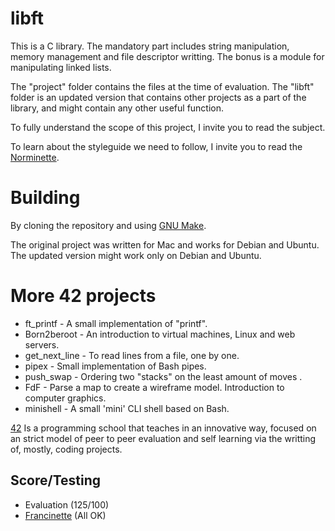 # libft

This is a C library. The mandatory part includes string manipulation, memory management and file descriptor writting. The bonus is a module for manipulating linked lists.

The "project" folder contains the files at the time of evaluation. The "libft" folder is an updated version that contains other projects as a part of the library, and might contain any other useful function.  

To fully understand the scope of this project, I invite you to read the subject.

To learn about the styleguide we need to follow, I invite you to read the [Norminette](https://github.com/42School/norminette). 

# Building

By cloning the repository and using [GNU Make](https://www.gnu.org/software/make/).

The original project was written for Mac and works for Debian and Ubuntu. The updated version might work only on Debian and Ubuntu.

# More 42 projects

- ft_printf - A small implementation of "printf".
- Born2beroot - An introduction to virtual machines, Linux and web servers.
- get_next_line - To read lines from a file, one by one.
- pipex - Small implementation of Bash pipes.
- push_swap - Ordering two "stacks" on the least amount of moves .
- FdF - Parse a map to create a wireframe model. Introduction to computer graphics.
- minishell - A small 'mini' CLI shell based on Bash.

[42](https://www.42network.org/about-us/) Is a programming school that teaches in an innovative way, focused on an strict model of peer to peer evaluation and self learning via the writting of, mostly, coding projects.

## Score/Testing

 - Evaluation (125/100)
 - [Francinette](https://github.com/xicodomingues/francinette) (All OK)
